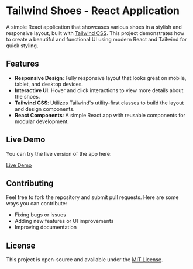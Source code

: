 # Tailwind Shoes - React Application

A simple React application that showcases various shoes in a stylish and responsive layout, built with [Tailwind CSS](https://tailwindcss.com/). This project demonstrates how to create a beautiful and functional UI using modern React and Tailwind for quick styling.

## Features

- **Responsive Design**: Fully responsive layout that looks great on mobile, tablet, and desktop devices.
- **Interactive UI**: Hover and click interactions to view more details about the shoes.
- **Tailwind CSS**: Utilizes Tailwind's utility-first classes to build the layout and design components.
- **React Components**: A simple React app with reusable components for modular development.

## Live Demo

You can try the live version of the app here:

[Live Demo](https://tailwind-shoes-woad.vercel.app/)

## Contributing

Feel free to fork the repository and submit pull requests. Here are some ways you can contribute:

- Fixing bugs or issues
- Adding new features or UI improvements
- Improving documentation

## License

This project is open-source and available under the [MIT License](LICENSE).
